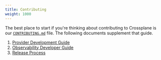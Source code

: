 ```yaml
---
title: Contributing
weight: 1000
---
```


The best place to start if you're thinking about contributing to Crossplane is
our [`CONTRIBUTING.md`] file. The following documents supplement that guide.

1. [Provider Development Guide]
2. [Observability Developer Guide]
3. [Release Process]

[`CONTRIBUTING.md`]: https://github.com/crossplane/crossplane/blob/master/CONTRIBUTING.md
[Provider Development Guide]: provider_development_guide.md
[Observability Developer Guide]: observability_developer_guide.md
[Release Process]: release-process.md
